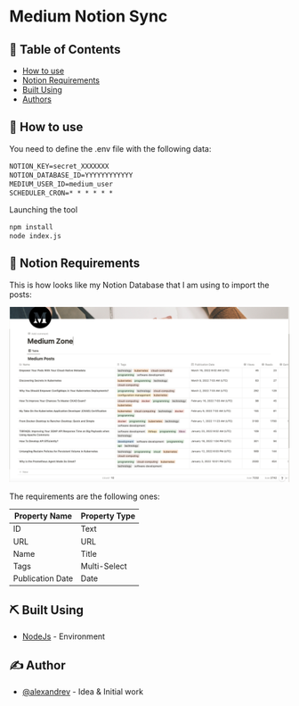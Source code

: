 # Medium Notion Sync

## 📝 Table of Contents

- [How to use](#how_to_use)
- [Notion Requirements](#built_using)
- [Built Using](#built_using)
- [Authors](#authors)

## 🏁 <span id="how_to_use">How to use </span>

You need to define the .env file with the following data:

```
NOTION_KEY=secret_XXXXXXX
NOTION_DATABASE_ID=YYYYYYYYYYYY
MEDIUM_USER_ID=medium_user
SCHEDULER_CRON=* * * * * * 
```


Launching the tool

```
npm install
node index.js
```

## 📝  <span id="notion_req">Notion Requirements</span>

This is how looks like my Notion Database that I am using to import the posts:

![Notion Database](docs/img/notion.png)

The requirements are the following ones:

| Property Name  | Property Type   | 
|---|---|
| ID  |  Text |   
| URL  | URL  |   
| Name  | Title  | 
| Tags | Multi-Select |
| Publication Date | Date |  



## ⛏️ <span id="built_using">Built Using</span>

- [NodeJs](https://nodejs.org/en/) -  Environment

## ✍️ <span id="authors">Author</span>

- [@alexandrev](https://github.com/alexandrev) - Idea & Initial work